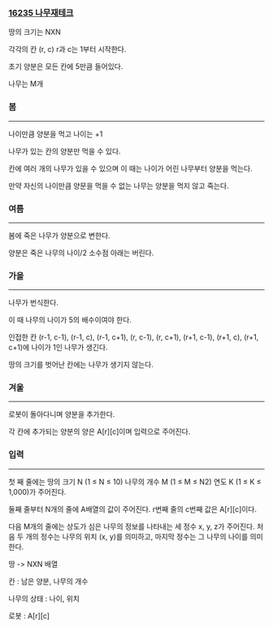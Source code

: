 ### [16235 나무재테크](https://www.acmicpc.net/problem/16235)

땅의 크기는 NXN

각각의 칸 (r, c) r과 c는 1부터 시작한다.

초기 양분은 모든 칸에 5만큼 들어있다.

나무는 M개



### 봄

***

나이만큼 양분을 먹고 나이는 +1

나무가 있는 칸의 양분만 먹을 수 있다.

칸에 여러 개의 나무가 있을 수 있으며 이 때는 나이가 어린 나무부터 양분을 먹는다.

만약 자신의 나이만큼 양문을 먹을 수 없는 나무는 양분을 먹지 않고 죽는다.



### 여름

***

봄에 죽은 나무가 양분으로 변한다.

양분은 죽은 나무의 나이/2 소수점 아래는 버린다.



### 가을

***

나무가 번식한다.

이 때 나무의 나이가 5의 배수이여야 한다.

인접한 칸 (r-1, c-1), (r-1, c), (r-1, c+1), (r, c-1), (r, c+1), (r+1, c-1), (r+1, c), (r+1, c+1)에 나이가 1인 나무가 생긴다.

땅의 크기를 벗어난 칸에는 나무가 생기지 않는다.



### 겨울

***

로봇이 돌아다니며 양분을 추가한다.

각 칸에 추가되는 양분의 양은 A\[r]\[c]이며 입력으로 주어진다.



### 입력

***

첫 째 줄에는 땅의 크기 N (1 ≤ N ≤ 10) 나무의 개수 M (1 ≤ M ≤ N2) 연도 K (1 ≤ K ≤ 1,000)가 주어진다.

둘째 줄부터 N개의 줄에 A배열의 값이 주어진다. r번째 줄의 c번째 값은 A\[r][c]이다.

다음 M개의 줄에는 상도가 심은 나무의 정보를 나타내는 세 정수 x, y, z가 주어진다. 처음 두 개의 정수는 나무의 위치 (x, y)를 의미하고, 마지막 정수는 그 나무의 나이를 의미한다.



땅 -> NXN 배열

칸 : 남은 양분, 나무의 개수

나무의 상태 : 나이, 위치

로봇 : A\[r][c]